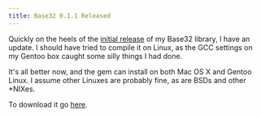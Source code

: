 ```yaml
---
title: Base32 0.1.1 Released
---
```

Quickly on the heels of the [initial release][1] of my Base32 library, I have
an update. I should have tried to compile it on Linux, as the GCC settings on
my Gentoo box caught some silly things I had done.

It's all better now, and the gem can install on both Mac OS X and Gentoo
Linux. I assume other Linuxes are probably fine, as are BSDs and other \*NIXes.

To download it go [here][2].

   [1]: /2007/06/28/base32-010-released.html

   [2]: http://rubyforge.org/frs/?group_id=3938&release_id=12678


